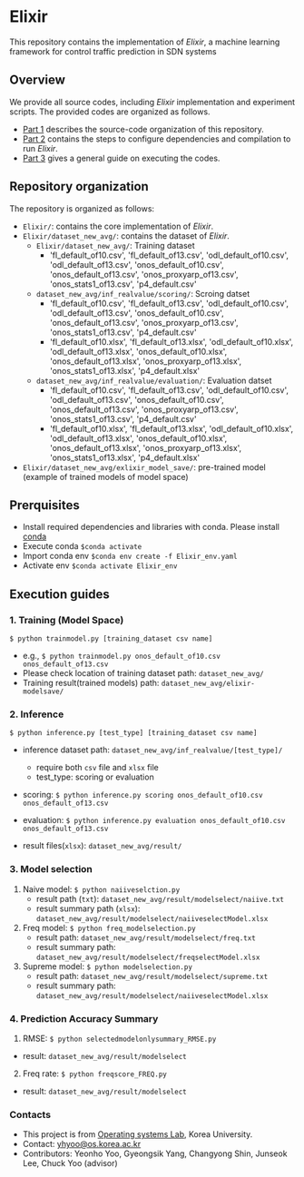 # Elixir 

This repository contains the implementation of *Elixir*, a machine learning framework for control traffic prediction in SDN systems

## Overview

We provide all source codes, including *Elixir* implementation and experiment scripts. The provided codes are organized as follows.

* [Part 1](#Repository-organization) describes the source-code organization of this repository.
* [Part 2](#Prerquisites) contains the steps to configure dependencies and compilation to run *Elixir*.
* [Part 3](#Execution-guides) gives a general guide on executing the codes. 

## Repository organization 

The repository is organized as follows:

* `Elixir/`: contains the core implementation of *Elixir*. 
* `Elixir/dataset_new_avg/`: contains the dataset of *Elixir*. 
   * `Elixir/dataset_new_avg/`: Training dataset
       * 'fl_default_of10.csv', 'fl_default_of13.csv', 'odl_default_of10.csv', 'odl_default_of13.csv', 'onos_default_of10.csv', 'onos_default_of13.csv', 'onos_proxyarp_of13.csv', 'onos_stats1_of13.csv', 'p4_default.csv'
   * `dataset_new_avg/inf_realvalue/scoring/`: Scroing datset
       * 'fl_default_of10.csv', 'fl_default_of13.csv', 'odl_default_of10.csv', 'odl_default_of13.csv', 'onos_default_of10.csv', 'onos_default_of13.csv', 'onos_proxyarp_of13.csv', 'onos_stats1_of13.csv', 'p4_default.csv'
       * 'fl_default_of10.xlsx', 'fl_default_of13.xlsx', 'odl_default_of10.xlsx', 'odl_default_of13.xlsx', 'onos_default_of10.xlsx', 'onos_default_of13.xlsx', 'onos_proxyarp_of13.xlsx', 'onos_stats1_of13.xlsx', 'p4_default.xlsx'
   * `dataset_new_avg/inf_realvalue/evaluation/`: Evaluation datset
       * 'fl_default_of10.csv', 'fl_default_of13.csv', 'odl_default_of10.csv', 'odl_default_of13.csv', 'onos_default_of10.csv', 'onos_default_of13.csv', 'onos_proxyarp_of13.csv', 'onos_stats1_of13.csv', 'p4_default.csv'
       * 'fl_default_of10.xlsx', 'fl_default_of13.xlsx', 'odl_default_of10.xlsx', 'odl_default_of13.xlsx', 'onos_default_of10.xlsx', 'onos_default_of13.xlsx', 'onos_proxyarp_of13.xlsx', 'onos_stats1_of13.xlsx', 'p4_default.xlsx'
 * `Elixir/dataset_new_avg/exlixir_model_save/`: pre-trained model (example of trained models of model space)

     
## Prerquisites 
-  Install required dependencies and libraries with conda. Please install [conda](https://www.anaconda.com/download)
-  Execute conda
    `$conda activate`
-  Import conda env
    `$conda env create -f Elixir_env.yaml`
-  Activate env
    `$conda activate Elixir_env`

## Execution guides 

### 1. Training (Model Space) 
  `$ python trainmodel.py [training_dataset csv name]`
  - e.g., `$ python trainmodel.py onos_default_of10.csv onos_default_of13.csv`
  - Please check location of training dataset path: `dataset_new_avg/`
  - Training result(trained models) path: `dataset_new_avg/elixir-modelsave/`
### 2. Inference 
  `$ python inference.py [test_type] [training_dataset csv name]`
  - inference dataset path: `dataset_new_avg/inf_realvalue/[test_type]/`
    - require both `csv` file and `xlsx` file
    - test_type: scoring or evaluation
  - scoring: `$ python inference.py scoring onos_default_of10.csv onos_default_of13.csv`
  - evaluation: `$ python inference.py evaluation onos_default_of10.csv onos_default_of13.csv`

  - result files(`xlsx`):  `dataset_new_avg/result/`
### 3. Model selection
1) Naive model: `$ python naiiveselction.py`
   - result path (`txt`): `dataset_new_avg/result/modelselect/naiive.txt`
   - result summary path (`xlsx`): `dataset_new_avg/result/modelselect/naiiveselectModel.xlsx`
3) Freq model: `$ python freq_modelselection.py`
   - result path: `dataset_new_avg/result/modelselect/freq.txt`
   - result summary path: `dataset_new_avg/result/modelselect/freqselectModel.xlsx`
5) Supreme model: `$ python modelselection.py`
   - result path: `dataset_new_avg/result/modelselect/supreme.txt`
   - result summary path: `dataset_new_avg/result/modelselect/naiiveselectModel.xlsx`


### 4. Prediction Accuracy Summary
1) RMSE: `$ python selectedmodelonlysummary_RMSE.py`
* result: `dataset_new_avg/result/modelselect`

2) Freq rate: `$ python freqscore_FREQ.py`
* result: `dataset_new_avg/result/modelselect`

### Contacts
+ This project is from [Operating systems Lab](https://os.korea.ac.kr/), Korea University. 
+ Contact: yhyoo@os.korea.ac.kr
+ Contributors: Yeonho Yoo, Gyeongsik Yang, Changyong Shin, Junseok Lee, Chuck Yoo (advisor)


